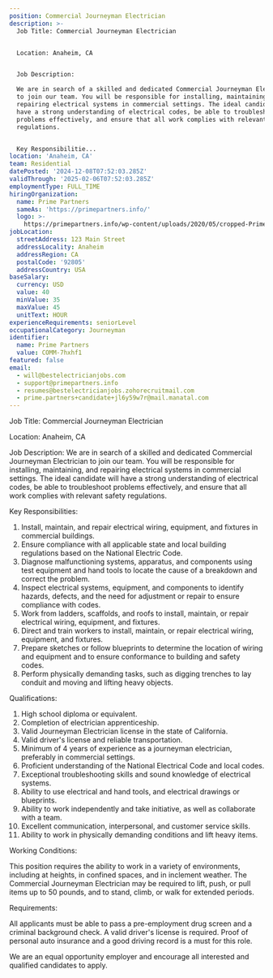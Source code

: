 ```yaml
---
position: Commercial Journeyman Electrician
description: >-
  Job Title: Commercial Journeyman Electrician


  Location: Anaheim, CA


  Job Description:

  We are in search of a skilled and dedicated Commercial Journeyman Electrician
  to join our team. You will be responsible for installing, maintaining, and
  repairing electrical systems in commercial settings. The ideal candidate will
  have a strong understanding of electrical codes, be able to troubleshoot
  problems effectively, and ensure that all work complies with relevant safety
  regulations.


  Key Responsibilitie...
location: 'Anaheim, CA'
team: Residential
datePosted: '2024-12-08T07:52:03.285Z'
validThrough: '2025-02-06T07:52:03.285Z'
employmentType: FULL_TIME
hiringOrganization:
  name: Prime Partners
  sameAs: 'https://primepartners.info/'
  logo: >-
    https://primepartners.info/wp-content/uploads/2020/05/cropped-Prime-Partners-Logo-NO-BG-1-1.png
jobLocation:
  streetAddress: 123 Main Street
  addressLocality: Anaheim
  addressRegion: CA
  postalCode: '92805'
  addressCountry: USA
baseSalary:
  currency: USD
  value: 40
  minValue: 35
  maxValue: 45
  unitText: HOUR
experienceRequirements: seniorLevel
occupationalCategory: Journeyman
identifier:
  name: Prime Partners
  value: COMM-7hxhf1
featured: false
email:
  - will@bestelectricianjobs.com
  - support@primepartners.info
  - resumes@bestelectricianjobs.zohorecruitmail.com
  - prime.partners+candidate+jl6y59w7r@mail.manatal.com
---
```




Job Title: Commercial Journeyman Electrician

Location: Anaheim, CA

Job Description:
We are in search of a skilled and dedicated Commercial Journeyman Electrician to join our team. You will be responsible for installing, maintaining, and repairing electrical systems in commercial settings. The ideal candidate will have a strong understanding of electrical codes, be able to troubleshoot problems effectively, and ensure that all work complies with relevant safety regulations.

Key Responsibilities:

1. Install, maintain, and repair electrical wiring, equipment, and fixtures in commercial buildings.
2. Ensure compliance with all applicable state and local building regulations based on the National Electric Code.
3. Diagnose malfunctioning systems, apparatus, and components using test equipment and hand tools to locate the cause of a breakdown and correct the problem.
4. Inspect electrical systems, equipment, and components to identify hazards, defects, and the need for adjustment or repair to ensure compliance with codes.
5. Work from ladders, scaffolds, and roofs to install, maintain, or repair electrical wiring, equipment, and fixtures.
6. Direct and train workers to install, maintain, or repair electrical wiring, equipment, and fixtures.
7. Prepare sketches or follow blueprints to determine the location of wiring and equipment and to ensure conformance to building and safety codes.
8. Perform physically demanding tasks, such as digging trenches to lay conduit and moving and lifting heavy objects.

Qualifications:

1. High school diploma or equivalent.
2. Completion of electrician apprenticeship.
3. Valid Journeyman Electrician license in the state of California.
4. Valid driver's license and reliable transportation.
5. Minimum of 4 years of experience as a journeyman electrician, preferably in commercial settings.
6. Proficient understanding of the National Electrical Code and local codes.
7. Exceptional troubleshooting skills and sound knowledge of electrical systems.
8. Ability to use electrical and hand tools, and electrical drawings or blueprints.
9. Ability to work independently and take initiative, as well as collaborate with a team.
10. Excellent communication, interpersonal, and customer service skills.
11. Ability to work in physically demanding conditions and lift heavy items.

Working Conditions:

This position requires the ability to work in a variety of environments, including at heights, in confined spaces, and in inclement weather. The Commercial Journeyman Electrician may be required to lift, push, or pull items up to 50 pounds, and to stand, climb, or walk for extended periods.

Requirements:

All applicants must be able to pass a pre-employment drug screen and a criminal background check. A valid driver's license is required. Proof of personal auto insurance and a good driving record is a must for this role.

We are an equal opportunity employer and encourage all interested and qualified candidates to apply.